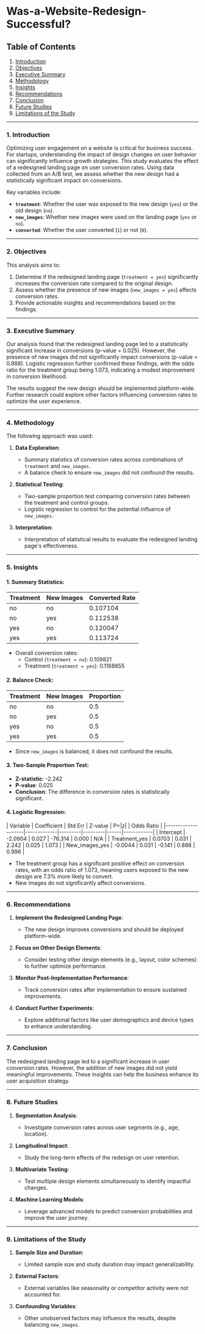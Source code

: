 # Was-a-Website-Redesign-Successful?

## Table of Contents
1. [Introduction](#1-introduction)
2. [Objectives](#2-objectives)
3. [Executive Summary](#3-executive-summary)
4. [Methodology](#4-methodology)
5. [Insights](#5-insights)
6. [Recommendations](#6-recommendations)
7. [Conclusion](#7-conclusion)
8. [Future Studies](#8-future-studies)
9. [Limitations of the Study](#9-limitations-of-the-study)

---

### 1. Introduction
Optimizing user engagement on a website is critical for business success. For startups, understanding the impact of design changes on user behavior can significantly influence growth strategies. This study evaluates the effect of a redesigned landing page on user conversion rates. Using data collected from an A/B test, we assess whether the new design had a statistically significant impact on conversions.

Key variables include:
- **`treatment`**: Whether the user was exposed to the new design (`yes`) or the old design (`no`).
- **`new_images`**: Whether new images were used on the landing page (`yes` or `no`).
- **`converted`**: Whether the user converted (`1`) or not (`0`).

---

### 2. Objectives
This analysis aims to:
1. Determine if the redesigned landing page (`treatment = yes`) significantly increases the conversion rate compared to the original design.
2. Assess whether the presence of new images (`new_images = yes`) affects conversion rates.
3. Provide actionable insights and recommendations based on the findings.

---

### 3. Executive Summary
Our analysis found that the redesigned landing page led to a statistically significant increase in conversions (p-value = 0.025). However, the presence of new images did not significantly impact conversions (p-value = 0.888). Logistic regression further confirmed these findings, with the odds ratio for the treatment group being 1.073, indicating a modest improvement in conversion likelihood.

The results suggest the new design should be implemented platform-wide. Further research could explore other factors influencing conversion rates to optimize the user experience.

---

### 4. Methodology
The following approach was used:

1. **Data Exploration**:
   - Summary statistics of conversion rates across combinations of `treatment` and `new_images`.
   - A balance check to ensure `new_images` did not confound the results.

2. **Statistical Testing**:
   - Two-sample proportion test comparing conversion rates between the treatment and control groups.
   - Logistic regression to control for the potential influence of `new_images`.

3. **Interpretation**:
   - Interpretation of statistical results to evaluate the redesigned landing page's effectiveness.

---

### 5. Insights

#### 1. Summary Statistics:
| Treatment | New Images | Converted Rate |
|-----------|------------|----------------|
| no        | no         | 0.107104       |
| no        | yes        | 0.112538       |
| yes       | no         | 0.120047       |
| yes       | yes        | 0.113724       |

- Overall conversion rates:
  - Control (`treatment = no`): 0.109821
  - Treatment (`treatment = yes`): 0.1168855

#### 2. Balance Check:
| Treatment | New Images | Proportion |
|-----------|------------|------------|
| no        | no         | 0.5        |
| no        | yes        | 0.5        |
| yes       | no         | 0.5        |
| yes       | yes        | 0.5        |

- Since `new_images` is balanced, it does not confound the results.

#### 3. Two-Sample Proportion Test:
- **Z-statistic**: -2.242
- **P-value**: 0.025
- **Conclusion**: The difference in conversion rates is statistically significant.

#### 4. Logistic Regression:
| Variable           | Coefficient | Std Err | Z-value | P>|z| | Odds Ratio |
|--------------------|-------------|---------|---------|------|------------|
| Intercept          | -2.0904     | 0.027   | -76.314 | 0.000 | N/A        |
| Treatment_yes      | 0.0703      | 0.031   | 2.242   | 0.025 | 1.073      |
| New_images_yes     | -0.0044     | 0.031   | -0.141  | 0.888 | 0.996      |

- The treatment group has a significant positive effect on conversion rates, with an odds ratio of 1.073, meaning users exposed to the new design are 7.3% more likely to convert.
- New images do not significantly affect conversions.

---

### 6. Recommendations
1. **Implement the Redesigned Landing Page**:
   - The new design improves conversions and should be deployed platform-wide.

2. **Focus on Other Design Elements**:
   - Consider testing other design elements (e.g., layout, color schemes) to further optimize performance.

3. **Monitor Post-Implementation Performance**:
   - Track conversion rates after implementation to ensure sustained improvements.

4. **Conduct Further Experiments**:
   - Explore additional factors like user demographics and device types to enhance understanding.

---

### 7. Conclusion
The redesigned landing page led to a significant increase in user conversion rates. However, the addition of new images did not yield meaningful improvements. These insights can help the business enhance its user acquisition strategy.

---

### 8. Future Studies
1. **Segmentation Analysis**:
   - Investigate conversion rates across user segments (e.g., age, location).

2. **Longitudinal Impact**:
   - Study the long-term effects of the redesign on user retention.

3. **Multivariate Testing**:
   - Test multiple design elements simultaneously to identify impactful changes.

4. **Machine Learning Models**:
   - Leverage advanced models to predict conversion probabilities and improve the user journey.

---

### 9. Limitations of the Study
1. **Sample Size and Duration**:
   - Limited sample size and study duration may impact generalizability.

2. **External Factors**:
   - External variables like seasonality or competitor activity were not accounted for.

3. **Confounding Variables**:
   - Other unobserved factors may influence the results, despite balancing `new_images`.
